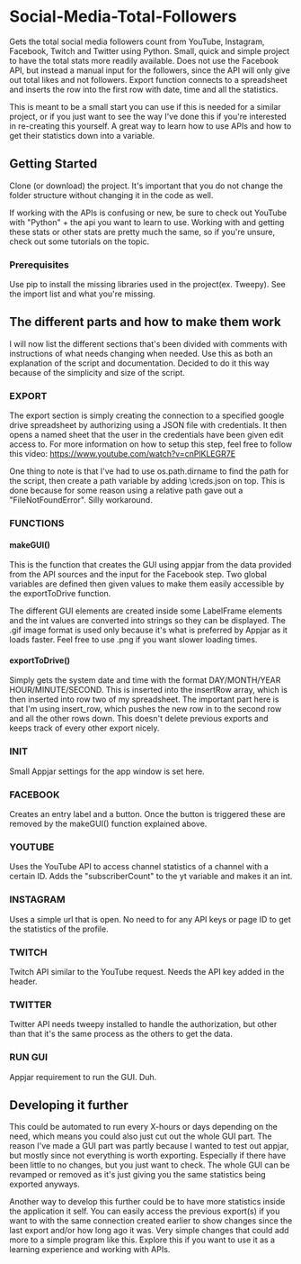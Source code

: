 # Social-Media-Total-Followers
Gets the total social media followers count from YouTube, Instagram, Facebook, Twitch and Twitter using Python. Small, quick and simple project to have the total stats more readily available. Does not use the Facebook API, but instead a manual input for the followers, since the API will only give out total likes and not followers. Export function connects to a spreadsheet and inserts the row into the first row with date, time and all the statistics.

This is meant to be a small start you can use if this is needed for a similar project, or if you just want to see the way I've done this if you're interested in re-creating this yourself. A great way to learn how to use APIs and how to get their statistics down into a variable.

## Getting Started

Clone (or download) the project. It's important that you do not change the folder structure without changing it in the code as well. 

If working with the APIs is confusing or new, be sure to check out YouTube with "Python" + the api you want to learn to use. Working with and getting these stats or other stats are pretty much the same, so if you're unsure, check out some tutorials on the topic.

### Prerequisites

Use pip to install the missing libraries used in the project(ex. Tweepy). See the import list and what you're missing.

## The different parts and how to make them work

I will now list the different sections that's been divided with comments with instructions of what needs changing when needed. Use this as both an explanation of the script and documentation. Decided to do it this way because of the simplicity and size of the script.

### EXPORT

The export section is simply creating the connection to a specified google drive spreadsheet by authorizing using a JSON file with credentials. It then opens a named sheet that the user in the credentials have been given edit access to. For more information on how to setup this step, feel free to follow this video:
https://www.youtube.com/watch?v=cnPlKLEGR7E

One thing to note is that I've had to use os.path.dirname to find the path for the script, then create a path variable by adding \creds.json on top. This is done because for some reason using a relative path gave out a "FileNotFoundError". Silly workaround.

### FUNCTIONS
#### makeGUI()
This is the function that creates the GUI using appjar from the data provided from the API sources and the input for the Facebook step. 
Two global variables are defined then given values to make them easily accessible by the exportToDrive function.

The different GUI elements are created inside some LabelFrame elements and the int values are converted into strings so they can be displayed. The .gif image format is used only because it's what is preferred by Appjar as it loads faster. Feel free to use .png if you want slower loading times.

#### exportToDrive()

Simply gets the system date and time with the format DAY/MONTH/YEAR HOUR/MINUTE/SECOND.
This is inserted into the insertRow array, which is then inserted into row two of my spreadsheet. The important part here is that I'm using insert_row, which pushes the new row in to the second row and all the other rows down. This doesn't delete previous exports and keeps track of every other export nicely.

### INIT
Small Appjar settings for the app window is set here.

### FACEBOOK
Creates an entry label and a button. Once the button is triggered these are removed by the makeGUI() function explained above.

### YOUTUBE

Uses the YouTube API to access channel statistics of a channel with a certain ID. Adds the "subscriberCount" to the yt variable and makes it an int.

### INSTAGRAM

Uses a simple url that is open. No need to for any API keys or page ID to get the statistics of the profile. 

### TWITCH

Twitch API similar to the YouTube request. Needs the API key added in the header.

### TWITTER

Twitter API needs tweepy installed to handle the authorization, but other than that it's the same process as the others to get the data.

### RUN GUI

Appjar requirement to run the GUI. Duh.

## Developing it further

This could be automated to run every X-hours or days depending on the need, which means you could also just cut out the whole GUI part. The reason I've made a GUI part was partly because I wanted to test out appjar, but mostly since not everything is worth exporting. Especially if there have been little to no changes, but you just want to check. The whole GUI can be revamped or removed as it's just giving you the same statistics being exported anyways.

Another way to develop this further could be to have more statistics inside the application it self. You can easily access the previous export(s) if you want to with the same connection created earlier to show changes since the last export and/or how long ago it was. Very simple changes that could add more to a simple program like this. Explore this if you want to use it as a learning experience and working with APIs.
